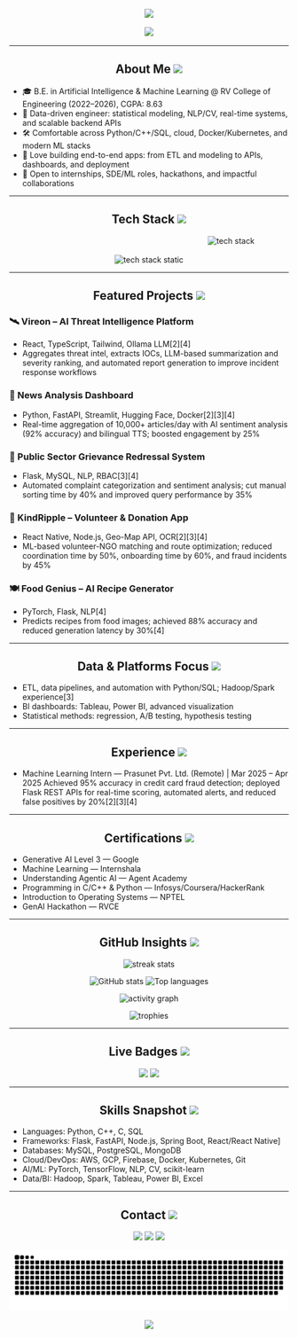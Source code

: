 <!-- =========
     PRANSHU BHATT • INTERACTIVE PROFILE README
     ========= -->

<!-- HEADER WAVES + TITLE -->
<p align="center">
  <img src="https://capsule-render.vercel.app/api?type=waving&height=220&color=0:7953CD,100:00C2FF&text=Hey%20there%20%F0%9F%91%8B%20I'm%20Pranshu%20Bhatt&fontAlign=50&fontSize=42&fontColor=ffffff&desc=AI/ML%20Engineer%20%7C%20SDE%20%7C%20Data%20Platforms&descAlign=50&descSize=18" />
</p>

<!-- TYPING INTRO -->
<p align="center">
  <img src="https://readme-typing-svg.demolab.com?font=Fira+Code&pause=1200&center=true&vCenter=true&width=920&lines=AI%2FML+Engineer+%26+SDE%20%F0%9F%A4%96;Backend+APIs+%26+Data+Pipelines%20%E2%9A%99%EF%B8%8F;Real-time+Dashboards+%26+Automation%20%F0%9F%93%88;Always+Learning%2C+Building%2C+Shipping%20%E2%9C%A8" />
</p>

---

<h2 align="center"><b>About Me</b> <img src="https://media.giphy.com/media/3oEduSbSGpGaRX2Vri/giphy.gif" width="28" /></h2>

- 🎓 B.E. in Artificial Intelligence & Machine Learning @ RV College of Engineering (2022–2026), CGPA: 8.63
- 🧠 Data-driven engineer: statistical modeling, NLP/CV, real-time systems, and scalable backend APIs
- 🛠️ Comfortable across Python/C++/SQL, cloud, Docker/Kubernetes, and modern ML stacks
- 🚀 Love building end-to-end apps: from ETL and modeling to APIs, dashboards, and deployment
- 🤝 Open to internships, SDE/ML roles, hackathons, and impactful collaborations

---

<h2 align="center"><b>Tech Stack</b> <img src="https://media.giphy.com/media/UVG0BN8TOMKkPOJS6e/giphy.gif" width="28" /></h2>

<!-- Animated marquee of icons -->
<p align="center">
  <marquee behavior="scroll" direction="left" scrollamount="6" width="92%">
    <img height="42" src="https://skillicons.dev/icons?i=python,cpp,c,js,ts,nodejs,react,flask,fastapi,spring,postgres,mysql,mongodb,redis,aws,gcp,firebase,docker,kubernetes,git,linux,sklearn,tensorflow,pytorch,streamlit,postman&perline=20" alt="tech stack" />
  </marquee>
</p>

<!-- Static fallback -->
<p align="center">
  <img height="42" src="https://skillicons.dev/icons?i=python,cpp,c,js,ts,nodejs,react,flask,fastapi,spring,postgres,mysql,mongodb,redis,aws,gcp,firebase,docker,kubernetes,git,linux,sklearn,tensorflow,pytorch,streamlit,postman&perline=10" alt="tech stack static" />
</p>

---

<h2 align="center"><b>Featured Projects</b> <img src="https://media.giphy.com/media/l0ExvMq8h1aE7Y5bW/giphy.gif" width="28" /></h2>

### 🛰️ Vireon – AI Threat Intelligence Platform
- React, TypeScript, Tailwind, Ollama LLM[2][4]
- Aggregates threat intel, extracts IOCs, LLM-based summarization and severity ranking, and automated report generation to improve incident response workflows

### 📰 News Analysis Dashboard
- Python, FastAPI, Streamlit, Hugging Face, Docker[2][3][4]
- Real-time aggregation of 10,000+ articles/day with AI sentiment analysis (92% accuracy) and bilingual TTS; boosted engagement by 25%

### 📮 Public Sector Grievance Redressal System
- Flask, MySQL, NLP, RBAC[3][4]
- Automated complaint categorization and sentiment analysis; cut manual sorting time by 40% and improved query performance by 35%

### 🤝 KindRipple – Volunteer & Donation App
- React Native, Node.js, Geo-Map API, OCR[2][3][4]
- ML-based volunteer-NGO matching and route optimization; reduced coordination time by 50%, onboarding time by 60%, and fraud incidents by 45%

### 🍽️ Food Genius – AI Recipe Generator
- PyTorch, Flask, NLP[4]
- Predicts recipes from food images; achieved 88% accuracy and reduced generation latency by 30%[4]

---

<h2 align="center"><b>Data & Platforms Focus</b> <img src="https://media.giphy.com/media/26tn33aiTi1jkl6H6/giphy.gif" width="28" /></h2>

- ETL, data pipelines, and automation with Python/SQL; Hadoop/Spark experience[3]
- BI dashboards: Tableau, Power BI, advanced visualization
- Statistical methods: regression, A/B testing, hypothesis testing

---

<h2 align="center"><b>Experience</b> <img src="https://media.giphy.com/media/5WJlA1Q4YQk0E/giphy.gif" width="28" /></h2>

- Machine Learning Intern — Prasunet Pvt. Ltd. (Remote) | Mar 2025 – Apr 2025
  Achieved 95% accuracy in credit card fraud detection; deployed Flask REST APIs for real-time scoring, automated alerts, and reduced false positives by 20%[2][3][4]

---

<h2 align="center"><b>Certifications</b> <img src="https://media.giphy.com/media/ZbftmEwHTJIBm/giphy.gif" width="28" /></h2>

- Generative AI Level 3 — Google  
- Machine Learning — Internshala 
- Understanding Agentic AI — Agent Academy  
- Programming in C/C++ & Python — Infosys/Coursera/HackerRank 
- Introduction to Operating Systems — NPTEL  
- GenAI Hackathon — RVCE

---

<h2 align="center"><b>GitHub Insights</b> <img src="https://media.giphy.com/media/26tn33aiTi1jkl6H6/giphy.gif" width="28" /></h2>

<p align="center">
  <img height="165" src="https://streak-stats.demolab.com?user=pranshubhatt&theme=radical&date_format=j%20M%5B%20Y%5D&fire=DD2727" alt="streak stats"/>
</p>
<p align="center">
  <img height="170" src="https://github-readme-stats.vercel.app/api?username=pranshubhatt&show_icons=true&theme=radical&rank_icon=github" alt="GitHub stats"/>
  <img height="170" src="https://github-readme-stats.vercel.app/api/top-langs/?username=pranshubhatt&layout=compact&theme=radical&langs_count=10" alt="Top languages"/>
</p>

<!-- Dynamic Activity Graph -->
<p align="center">
  <img src="https://github-readme-activity-graph.vercel.app/graph?username=pranshubhatt&theme=react-dark&hide_border=true&area=true" alt="activity graph"/>
</p>

<!-- Trophies -->
<p align="center">
  <img src="https://github-profile-trophy.vercel.app/?username=pranshubhatt&theme=radical&row=1&column=6" alt="trophies"/>
</p>

---

<h2 align="center"><b>Live Badges</b> <img src="https://media.giphy.com/media/j5hJ4Fes7wN4E/giphy.gif" width="28" /></h2>

<p align="center">
  <img src="https://img.shields.io/github/followers/pranshubhatt?style=for-the-badge&logo=github" />
  <img src="https://img.shields.io/github/stars/pranshubhatt?style=for-the-badge&logo=github" />
</p>

---

<h2 align="center"><b>Skills Snapshot</b> <img src="https://media.giphy.com/media/UVG0BN8TOMKkPOJS6e/giphy.gif" width="28" /></h2>

- Languages: Python, C++, C, SQL  
- Frameworks: Flask, FastAPI, Node.js, Spring Boot, React/React Native]  
- Databases: MySQL, PostgreSQL, MongoDB  
- Cloud/DevOps: AWS, GCP, Firebase, Docker, Kubernetes, Git 
- AI/ML: PyTorch, TensorFlow, NLP, CV, scikit-learn  
- Data/BI: Hadoop, Spark, Tableau, Power BI, Excel

---

<h2 align="center"><b>Contact</b> <img src="https://media.giphy.com/media/5WJlA1Q4YQk0E/giphy.gif" width="28" /></h2>

<p align="center">
  <a href="mailto:bhattpranshu05@gmail.com"><img src="https://img.shields.io/badge/GMAIL-D14836?logo=gmail&logoColor=white&style=for-the-badge"/></a>
  <a href="https://www.linkedin.com/in/pranshu-bhatt"><img src="https://img.shields.io/badge/LINKEDIN-0A66C2?logo=linkedin&logoColor=white&style=for-the-badge"/></a>
  <a href="https://github.com/pranshubhatt"><img src="https://img.shields.io/badge/GITHUB-181717?logo=github&logoColor=white&style=for-the-badge"/></a>
</p>

<!-- Footer Snake Animation -->
<p align="center">
  <img src="https://github.com/Platane/snk/raw/output/github-contribution-grid-snake.svg" alt="snake animation" />
</p>

<!-- FOOTER WAVES -->
<p align="center">
  <img src="https://capsule-render.vercel.app/api?type=waving&height=140&section=footer&color=0:00C2FF,100:7953CD" />
</p>
